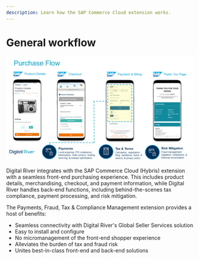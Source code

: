 ```yaml
---
description: Learn how the SAP Commerce Cloud extension works.
---
```


# General workflow

![](../.gitbook/assets/shopper-flow-slides-sap.png)

Digital River integrates with the SAP Commerce Cloud (Hybris) extension with a seamless front-end purchasing experience. This includes product details, merchandising, checkout, and payment information, while Digital River handles back-end functions, including behind-the-scenes tax compliance, payment processing, and risk mitigation.&#x20;

The Payments, Fraud, Tax & Compliance Management extension provides a host of benefits:

* Seamless connectivity with Digital River's Global Seller Services solution
* Easy to install and configure
* No micromanagement of the front-end shopper experience
* Alleviates the burden of tax and fraud risk
* Unites best-in-class front-end and back-end solutions

